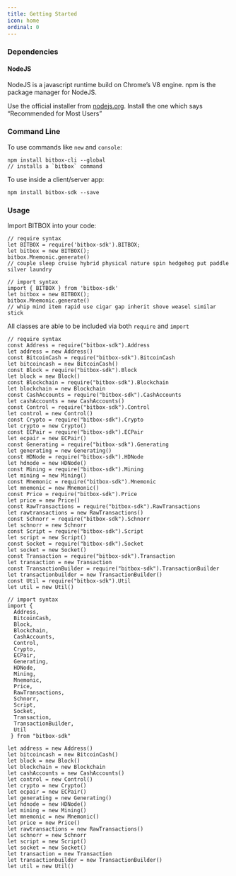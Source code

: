 ```yaml
---
title: Getting Started
icon: home
ordinal: 0
---
```


### Dependencies

#### NodeJS

NodeJS is a javascript runtime build on Chrome’s V8 engine. npm is the package manager for NodeJS.

Use the official installer from [nodejs.org](https://nodejs.org/). Install the one which says “Recommended for Most Users”

### Command Line

To use commands like `new` and `console`:

    npm install bitbox-cli --global
    // installs a `bitbox` command

To use inside a client/server app:

    npm install bitbox-sdk --save

### Usage

Import BITBOX into your code:

    // require syntax
    let BITBOX = require('bitbox-sdk').BITBOX;
    let bitbox = new BITBOX();
    bitbox.Mnemonic.generate()
    // couple sleep cruise hybrid physical nature spin hedgehog put paddle silver laundry

    // import syntax
    import { BITBOX } from 'bitbox-sdk'
    let bitbox = new BITBOX();
    bitbox.Mnemonic.generate()
    // whip mind item rapid use cigar gap inherit shove weasel similar stick

All classes are able to be included via both `require` and `import`

    // require syntax
    const Address = require("bitbox-sdk").Address
    let address = new Address()
    const BitcoinCash = require("bitbox-sdk").BitcoinCash
    let bitcoincash = new BitcoinCash()
    const Block = require("bitbox-sdk").Block
    let block = new Block()
    const Blockchain = require("bitbox-sdk").Blockchain
    let blockchain = new Blockchain
    const CashAccounts = require("bitbox-sdk").CashAccounts
    let cashAccounts = new CashAccounts()
    const Control = require("bitbox-sdk").Control
    let control = new Control()
    const Crypto = require("bitbox-sdk").Crypto
    let crypto = new Crypto()
    const ECPair = require("bitbox-sdk").ECPair
    let ecpair = new ECPair()
    const Generating = require("bitbox-sdk").Generating
    let generating = new Generating()
    const HDNode = require("bitbox-sdk").HDNode
    let hdnode = new HDNode()
    const Mining = require("bitbox-sdk").Mining
    let mining = new Mining()
    const Mnemonic = require("bitbox-sdk").Mnemonic
    let mnemonic = new Mnemonic()
    const Price = require("bitbox-sdk").Price
    let price = new Price()
    const RawTransactions = require("bitbox-sdk").RawTransactions
    let rawtransactions = new RawTransactions()
    const Schnorr = require("bitbox-sdk").Schnorr
    let schnorr = new Schnorr
    const Script = require("bitbox-sdk").Script
    let script = new Script()
    const Socket = require("bitbox-sdk").Socket
    let socket = new Socket()
    const Transaction = require("bitbox-sdk").Transaction
    let transaction = new Transaction
    const TransactionBuilder = require("bitbox-sdk").TransactionBuilder
    let transactionbuilder = new TransactionBuilder()
    const Util = require("bitbox-sdk").Util
    let util = new Util()

    // import syntax
    import {
      Address,
      BitcoinCash,
      Block,
      Blockchain,
      CashAccounts,
      Control,
      Crypto,
      ECPair,
      Generating,
      HDNode,
      Mining,
      Mnemonic,
      Price,
      RawTransactions,
      Schnorr,
      Script,
      Socket,
      Transaction,
      TransactionBuilder,
      Util
     } from "bitbox-sdk"

    let address = new Address()
    let bitcoincash = new BitcoinCash()
    let block = new Block()
    let blockchain = new Blockchain
    let cashAccounts = new CashAccounts()
    let control = new Control()
    let crypto = new Crypto()
    let ecpair = new ECPair()
    let generating = new Generating()
    let hdnode = new HDNode()
    let mining = new Mining()
    let mnemonic = new Mnemonic()
    let price = new Price()
    let rawtransactions = new RawTransactions()
    let schnorr = new Schnorr
    let script = new Script()
    let socket = new Socket()
    let transaction = new Transaction
    let transactionbuilder = new TransactionBuilder()
    let util = new Util()
